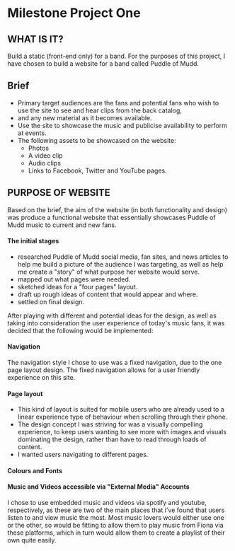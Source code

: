 <h1> Milestone Project One </h1>


 <h2>WHAT IS IT?</h2>
 
Build a static (front-end only) for a band. For the purposes of this project, I have chosen to build a website for 
a band called Puddle of Mudd. 

<h2>Brief</h2>

- Primary target audiences are the fans and potential fans who wish to use the site to see and hear clips from the back catalog, 
- and any new material as it becomes available.
- Use the site to showcase the music and publicise availability to perform at events.
- The following assets to be showcased on the website:
    - Photos
    - A video clip
    - Audio clips
    - Links to Facebook, Twitter and YouTube pages.

 
<h2>PURPOSE OF WEBSITE</h2>
Based on the brief, the aim of the website (in both functionality and design) was produce a functional website that essentially 
showcases Puddle of Mudd music to current and new fans.  

<h4>The initial stages</h4>

- researched Puddle of Mudd social media, fan sites, and news articles to help me build a picture of the audience I was targeting,
as well as help me create a "story" of what purpose her website would serve.
- mapped out what pages were needed.
- sketched ideas for a "four pages" layout.
- draft up rough ideas of content that would appear and where.
- settled on final design.

After playing with different and potential ideas for the design, as well as taking into consideration the user experience of today's
music fans, it was decided that the following would be implemented:


<h4>Navigation</h4>

The navigation style I chose to use was a fixed navigation, due to the one page layout design. The fixed navigation allows for a 
user friendly experience on this site.

<h4>Page layout</h4> 

- This kind of layout is suited for mobile users who are already used to a linear experience type of behaviour when scrolling 
through their phone.
- The design concept I was striving for was a visually compelling experience, to keep users wanting to see more with images 
and visuals dominating the design, rather than have to read through loads of content.
- I wanted users  navigating to different pages.


<h4>Colours and Fonts</h4>

<h4>Music and Videos accessible via "External Media" Accounts</h4> 

I chose to use embedded music and videos via spotify and youtube, respectively, as these are two of the main places that i've 
found that users listen to and view music the most. Most music lovers would either use one or the other, so would be fitting to
allow them to play music from Fiona via these platforms, which in turn would allow them to create a playlist of their own quite 
easily.
